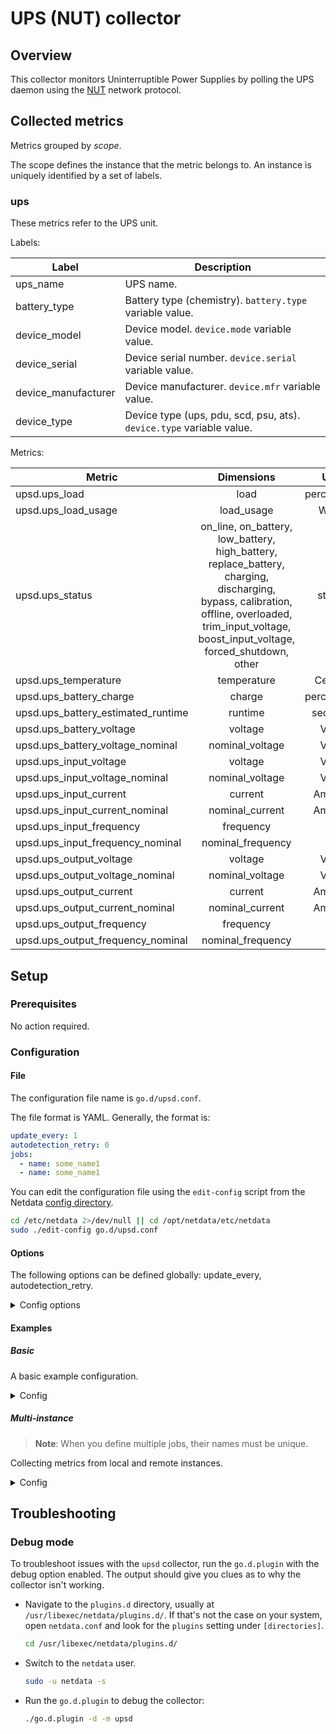# UPS (NUT) collector

## Overview

This collector monitors Uninterruptible Power Supplies by polling the UPS daemon using
the [NUT](https://networkupstools.org/) network protocol.

## Collected metrics

Metrics grouped by *scope*.

The scope defines the instance that the metric belongs to. An instance is uniquely identified by a set of labels.

### ups

These metrics refer to the UPS unit.

Labels:

| Label               | Description                                                          |
|---------------------|----------------------------------------------------------------------|
| ups_name            | UPS name.                                                            |
| battery_type        | Battery type (chemistry). `battery.type` variable value.             |
| device_model        | Device model. `device.mode` variable value.                          |
| device_serial       | Device serial number. `device.serial` variable value.                |
| device_manufacturer | Device manufacturer. `device.mfr` variable value.                    |
| device_type         | Device type (ups, pdu, scd, psu, ats). `device.type` variable value. |

Metrics:

| Metric                             |                                                                                            Dimensions                                                                                             |    Unit    |
|------------------------------------|:-------------------------------------------------------------------------------------------------------------------------------------------------------------------------------------------------:|:----------:|
| upsd.ups_load                      |                                                                                               load                                                                                                | percentage |
| upsd.ups_load_usage                |                                                                                            load_usage                                                                                             |   Watts    |
| upsd.ups_status                    | on_line, on_battery, low_battery, high_battery, replace_battery, charging, discharging, bypass, calibration, offline, overloaded, trim_input_voltage, boost_input_voltage, forced_shutdown, other |   status   |
| upsd.ups_temperature               |                                                                                            temperature                                                                                            |  Celsius   |
| upsd.ups_battery_charge            |                                                                                              charge                                                                                               | percentage |
| upsd.ups_battery_estimated_runtime |                                                                                              runtime                                                                                              |  seconds   |
| upsd.ups_battery_voltage           |                                                                                              voltage                                                                                              |   Volts    |
| upsd.ups_battery_voltage_nominal   |                                                                                          nominal_voltage                                                                                          |   Volts    |
| upsd.ups_input_voltage             |                                                                                              voltage                                                                                              |   Volts    |
| upsd.ups_input_voltage_nominal     |                                                                                          nominal_voltage                                                                                          |   Volts    |
| upsd.ups_input_current             |                                                                                              current                                                                                              |   Ampere   |
| upsd.ups_input_current_nominal     |                                                                                          nominal_current                                                                                          |   Ampere   |
| upsd.ups_input_frequency           |                                                                                             frequency                                                                                             |     Hz     |
| upsd.ups_input_frequency_nominal   |                                                                                         nominal_frequency                                                                                         |     Hz     |
| upsd.ups_output_voltage            |                                                                                              voltage                                                                                              |   Volts    |
| upsd.ups_output_voltage_nominal    |                                                                                          nominal_voltage                                                                                          |   Volts    |
| upsd.ups_output_current            |                                                                                              current                                                                                              |   Ampere   |
| upsd.ups_output_current_nominal    |                                                                                          nominal_current                                                                                          |   Ampere   |
| upsd.ups_output_frequency          |                                                                                             frequency                                                                                             |     Hz     |
| upsd.ups_output_frequency_nominal  |                                                                                         nominal_frequency                                                                                         |     Hz     |

## Setup

### Prerequisites

No action required.

### Configuration

#### File

The configuration file name is `go.d/upsd.conf`.

The file format is YAML. Generally, the format is:

```yaml
update_every: 1
autodetection_retry: 0
jobs:
  - name: some_name1
  - name: some_name1
```

You can edit the configuration file using the `edit-config` script from the
Netdata [config directory](https://github.com/netdata/netdata/blob/master/docs/configure/nodes.md#the-netdata-config-directory).

```bash
cd /etc/netdata 2>/dev/null || cd /opt/netdata/etc/netdata
sudo ./edit-config go.d/upsd.conf
```

#### Options

The following options can be defined globally: update_every, autodetection_retry.

<details>
<summary>Config options</summary>

|        Name         | Description                                                                                  |    Default     | Required |
|:-------------------:|----------------------------------------------------------------------------------------------|:--------------:|:--------:|
|    update_every     | Data collection frequency.                                                                   |       1        |          |
| autodetection_retry | Re-check interval in seconds. Zero means not to schedule re-check.                           |       0        |          |
|       address       | UPS daemon address in IP:PORT format.                                                        | 127.0.0.1:3494 |   yes    |
|       timeout       | Connection/write/read timeout in seconds. The timeout includes name resolution, if required. |       2        |          |

</details>

#### Examples

##### Basic

A basic example configuration.
<details>
<summary>Config</summary>

```yaml
jobs:
  - name: local
    address: 127.0.0.1:3494
```

</details>

##### Multi-instance

> **Note**: When you define multiple jobs, their names must be unique.

Collecting metrics from local and remote instances.

<details>
<summary>Config</summary>

```yaml
jobs:
  - name: local
    address: 127.0.0.1:3494

  - name: remote
    address: 203.0.113.0:3494
```

</details>

## Troubleshooting

### Debug mode

To troubleshoot issues with the `upsd` collector, run the `go.d.plugin` with the debug option enabled. The output
should give you clues as to why the collector isn't working.

- Navigate to the `plugins.d` directory, usually at `/usr/libexec/netdata/plugins.d/`. If that's not the case on
  your system, open `netdata.conf` and look for the `plugins` setting under `[directories]`.

  ```bash
  cd /usr/libexec/netdata/plugins.d/
  ```

- Switch to the `netdata` user.

  ```bash
  sudo -u netdata -s
  ```

- Run the `go.d.plugin` to debug the collector:

  ```bash
  ./go.d.plugin -d -m upsd
  ```
